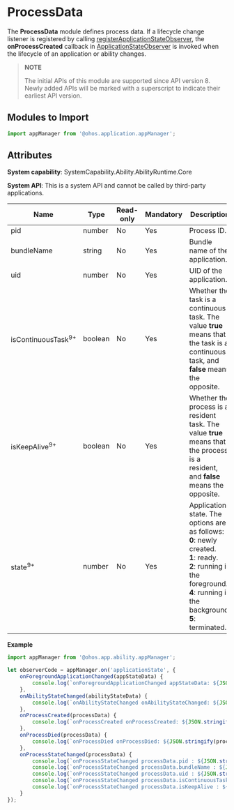 # ProcessData

The **ProcessData** module defines process data. If a lifecycle change listener is registered by calling [registerApplicationStateObserver](js-apis-application-appManager.md#appmanagerregisterapplicationstateobserver8), the **onProcessCreated** callback in [ApplicationStateObserver](js-apis-inner-application-applicationStateObserver.md) is invoked when the lifecycle of an application or ability changes.

> **NOTE**
> 
> The initial APIs of this module are supported since API version 8. Newly added APIs will be marked with a superscript to indicate their earliest API version.

## Modules to Import

```ts
import appManager from '@ohos.application.appManager';
```

## Attributes

**System capability**: SystemCapability.Ability.AbilityRuntime.Core

**System API**: This is a system API and cannot be called by third-party applications.

| Name                    | Type    | Read-only| Mandatory| Description                      |
| ----------------------- | ---------| ---- | ---- | ------------------------- |
| pid         | number   | No  | Yes  | Process ID.                   |
| bundleName  | string   | No  | Yes | Bundle name of the application.                 |
| uid         | number   | No  | Yes  | UID of the application.                 |
| isContinuousTask<sup>9+</sup>         | boolean   | No  | Yes  | Whether the task is a continuous task. The value **true** means that the task is a continuous task, and **false** means the opposite.                |
| isKeepAlive<sup>9+</sup>         | boolean   | No  | Yes  | Whether the process is a resident task. The value **true** means that the process is a resident, and **false** means the opposite.                  |
| state<sup>9+</sup>       | number   | No  | Yes  | Application state. The options are as follows:<br>**0**: newly created.<br>**1**: ready.<br>**2**: running in the foreground.<br>**4**: running in the background.<br>**5**: terminated.    |

**Example**
```ts
import appManager from '@ohos.app.ability.appManager';

let observerCode = appManager.on('applicationState', {
    onForegroundApplicationChanged(appStateData) {
        console.log(`onForegroundApplicationChanged appStateData: ${JSON.stringify(appStateData)}`);
    },
    onAbilityStateChanged(abilityStateData) {
        console.log(`onAbilityStateChanged onAbilityStateChanged: ${JSON.stringify(abilityStateData)}`);
    },
    onProcessCreated(processData) {
        console.log(`onProcessCreated onProcessCreated: ${JSON.stringify(processData)}`);
    },
    onProcessDied(processData) {
        console.log(`onProcessDied onProcessDied: ${JSON.stringify(processData)}`);
    },
    onProcessStateChanged(processData) {
        console.log(`onProcessStateChanged processData.pid : ${JSON.stringify(processData.pid)}`);
        console.log(`onProcessStateChanged processData.bundleName : ${JSON.stringify(processData.bundleName)}`);
        console.log(`onProcessStateChanged processData.uid : ${JSON.stringify(processData.uid)}`);
        console.log(`onProcessStateChanged processData.isContinuousTask : ${JSON.stringify(processData.isContinuousTask)}`);
        console.log(`onProcessStateChanged processData.isKeepAlive : ${JSON.stringify(processData.isKeepAlive)}`);
    }
});
```
